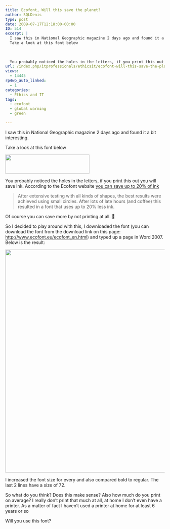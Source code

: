```yaml
---
title: Ecofont, Will this save the planet?
author: SQLDenis
type: post
date: 2009-07-17T12:18:00+00:00
ID: 514
excerpt: |
  I saw this in National Geographic magazine 2 days ago and found it a bit interesting.
  Take a look at this font below
  
  
  
  You probably noticed the holes in the letters, if you print this out you will save ink. According to the Ecofont website you can&hellip;
url: /index.php/itprofessionals/ethicsit/ecofont-will-this-save-the-planet/
views:
  - 14445
rp4wp_auto_linked:
  - 1
categories:
  - Ethics and IT
tags:
  - ecofont
  - global warming
  - green

---
```

I saw this in National Geographic magazine 2 days ago and found it a bit interesting.
  
Take a look at this font below

<div class="image_block">
  <a href="/wp-content/uploads/blogs/ITProfessionals/Denis/ecofont1.jpg?mtime=1357605896"><img alt="" src="/wp-content/uploads/blogs/ITProfessionals/Denis/ecofont1.jpg?mtime=1357605896" width="266" height="60" /></a>
</div>

You probably noticed the holes in the letters, if you print this out you will save ink. According to the Ecofont website [you can save up to 20% of ink][1]

> After extensive testing with all kinds of shapes, the best results were achieved using small circles. After lots of late hours (and coffee) this resulted in a font that uses up to 20% less ink.

Of course you can save more by not printing at all. 🙂

So I decided to play around with this, I downloaded the font (you can download the font from the download link on this page: http://www.ecofont.eu/ecofont_en.html) and typed up a page in Word 2007. Below is the result:

<div class="image_block">
  <a href="/wp-content/uploads/blogs/ITProfessionals/Denis/ecofont2.png?mtime=1357605910"><img alt="" src="/wp-content/uploads/blogs/ITProfessionals/Denis/ecofont2.png?mtime=1357605910" width="563" height="705" /></a>
</div>

I increased the font size for every and also compared bold to regular. The last 2 lines have a size of 72.

So what do you think? Does this make sense? Also how much do you print on average? I really don&#8217;t print that much at all, at home I don&#8217;t even have a printer. As a matter of fact I haven&#8217;t used a printer at home for at least 6 years or so

Will you use this font?

 [1]: http://www.ecofont.eu/ecofont_en.html